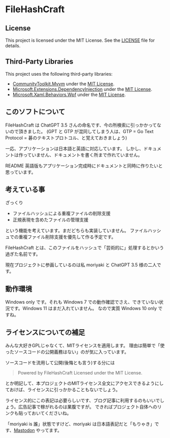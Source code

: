 # FileHashCraft

## License

This project is licensed under the MIT License. See the [LICENSE](LICENSE) file for details.

## Third-Party Libraries

This project uses the following third-party libraries:

- [CommunityToolkit.Mvvm](https://github.com/CommunityToolkit/dotnet) under the [MIT License](https://github.com/CommunityToolkit/dotnet/blob/main/LICENSE).
- [Microsoft.Extensions.DependencyInjection](https://github.com/dotnet/extensions) under the [MIT License](https://github.com/dotnet/extensions/blob/main/LICENSE).
- [Microsoft.Xaml.Behaviors.Wpf](https://github.com/microsoft/XamlBehaviors) under the [MIT License](https://github.com/microsoft/XamlBehaviors/blob/main/LICENSE).

## このソフトについて

FileHashCraft は ChatGPT 3.5 さんの命名です、今の所検索に引っかかってないので頂きました。
(GPT と GTP が混同してしまう人は、GTP = Go Text Protocol = 碁のテキストプロトコル、と覚えておきましょう)

一応、アプリケーションは日本語と英語に対応しています。
しかし、ドキュメントは作っていません、ドキュメントを書く所まで作れていません。

README 英語版もアプリケーション完成時にドキュメントと同時に作りたいと思っています。

## 考えている事

ざっくり

- ファイルハッシュによる重複ファイルの削除支援
- 正規表現を含めたファイルの管理支援

という機能を考えています。まだどちらも実装していません。
ファイルハッシュでの重複ファイル削除支援を優先して作る予定です。

FileHashCraft とは、このファイルをハッシュで「芸術的に」処理するとかいう過ぎた名前です。

現在プロジェクトに参画しているのは私 moriyaki と ChatGPT 3.5 様の二人です。

## 動作環境

Windows only です。それも Windows 7 での動作確認でさえ、できていない状況です。Windows 11 はまだ入れていません。
なので実質 Windows 10 only ですね。

## ライセンスについての補足

みんな大好きGPLじゃなくて、MITライセンスを適用します。
理由は簡単で「使ったソースコードの公開義務はない」のが気に入っています。

ソースコードを流用して公開(後悔とも言う)する分には

> Powered by FileHashCraft Licensed under the MIT License.

とか明記して、本プロジェクトのMITライセンス全文にアクセスできるようにしておけば、ライセンスに引っかかることもないでしょう。

ライセンス的にこの表記は必要らしいです、ブログ記事に利用するのもいいでしょう。広告記事で稼がれるのは業腹ですが。
できればプロジェクト自体へのリンクも貼っておいてくださいね。

「moriyaki is 誰」状態ですけど、moriyaki は日本語表記だと「もりゃき」です、[Mastodon](https://fedibird.com/@moriyaki) やってます。
